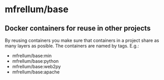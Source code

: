 mfrellum/base
===============
Docker containers for reuse in other projects
---------------------------------------------
By reusing containers you make sure that containers in a project share as many layers as posible.
The containers are named by tags.
E.g.:
- mfrellum/base:min
- mfrellum/base:python
- mfrellum/base:web2py
- mfrellum/base:apache
